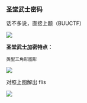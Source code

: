 ### 圣堂武士密码

话不多说，直接上题（BUUCTF）

![](https://pic1.imgdb.cn/item/678549afd0e0a243d4f40170.jpg)

**圣堂武士加密特点：**

```
类型三角形图形
```

![](https://pic1.imgdb.cn/item/67854a89d0e0a243d4f4017a.jpg)

对照上图解出 flis

![](https://pic1.imgdb.cn/item/678549e5d0e0a243d4f40172.jpg)